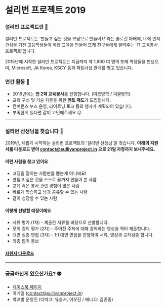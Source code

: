 # 설리번 프로젝트 2019

### 설리번 프로젝트란 🤔

설리번 프로젝트는 '만들고 싶은 것을 코딩으로 만들어요'라는 슬로건 아래에, IT에 먼저 관심을 가진 고등학생들이 직접 교육을 만들어 또래 친구들에게 알려주는 'IT 교육봉사 프로젝트'입니다.

2015년에 시작한 설리번 프로젝트는 지금까지 약 1,600 여 명의 또래 학생들을 만났으며, Microsoft, JA Korea, KSCY 등과 파트너십 관계를 맺고 있습니다.



### 연간 활동 👋

- 2019년에는 **연 2회 교육봉사**를 진행합니다. (여름방학 / 겨울방학)
- 교육 구성 및 기술 자문을 위한 **멘토 제도**가 도입됩니다.
- 컨퍼런스 부스 운영, 라이트닝 토크 등의 행사가 계획되어 있습니다.
- 부족한게 있다면 같이 고민해주세요 😉



------



### 설리번 선생님을 찾습니다 🧐

2019년, 새롭게 시작하는 설리번 프로젝트의 '설리번 선생님'을 찾습니다.
**아래의 지원서를 다운로드 받아 <contact@sullivanproject.in> 으로 21일 자정까지 보내주세요.**

#### 이런 사람을 찾고 있어요

- 코딩을 잘하는 사람만을 뽑는게 아니에요!
- 만들고 싶은 것을 스스로 끝까지 만들어 본 사람
- 교육 혹은 봉사 관련 경험이 많은 사람
- 빠르게 학습하고 남과 공유할 수 있는 사람
- 같이 성장할 수 있는 사람

#### 이렇게 선발할 예정이에요

- 서류 평가 (1차) - 제출한 서류를 바탕으로 선발합니다.
- 모의 강의 평가 (2차) - 주어진 주제에 대해 강의하는 영상을 찍어 제출합니다.
- 대면 심층 면접 (3차) - 1:1 대면 면접을 진행하여 서류, 영상과 교차검증 합니다.
- 최종 합격 통보



#### [지원서 다운로드](https://drive.google.com/drive/folders/1DFx8Gp2FiRfQdjloyxUoJzeZwxEvYwJu?usp=sharing)



------



### 궁금하신게 있으신가요? 👽

- [페이스북 페이지](https://fb.com/sullivanproject.in)
- 이메일 (contact@sullivanproject.in)
- 학교별 운영진 (디미고: 유승서, 이우진 / 애니고: 김민종)

